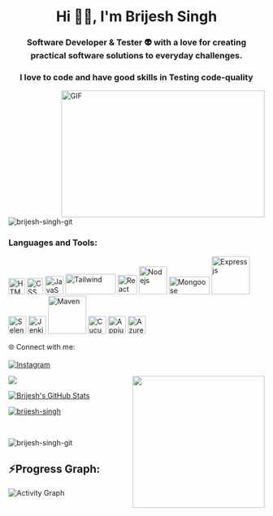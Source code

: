 <h1 align="center">Hi 👋🏻, I'm Brijesh Singh </h1>
<h3 align="center">Software Developer & Tester 👽 with a love for creating practical software solutions to everyday challenges.</h3>
<h3 align="center">I love to code and have good skills in Testing code-quality </h3>

<img align="right" height="250" width="400" alt="GIF" src="https://miro.medium.com/max/1360/1*IRGHmiGsa16stedQvIaZfw.gif" />
<p align="left"> <img src="https://komarev.com/ghpvc/?username=brijesh-singh-git&label=Profile%20views&color=0e75b6&style=flat" alt="brijesh-singh-git" /> </p>

<!-- <h3 align="left">Connect with me:</h3>
<p align="left">
<a href="www.linkedin.com/in/brijesh-singh-atinfosys/" target="blank"><img align="center" src= "https://cdn.svgporn.com/logos/linkedin.svg" alt="https://www.linkedin.com/in/brijesh-singh-atinfosys/" height="30" width="40" /></a>
</p> -->

<h3 align="left">Languages and Tools:</h3>
<p >
    <img src="https://cdn.svgporn.com/logos/html-5.svg" title="HTML" width="32" /> <img src="https://cdn.svgporn.com/logos/css-3.svg" title="CSS" width="32" />  
    <img src="https://cdn.svgporn.com/logos/javascript.svg" title="JavaScript" width="36" /> <img src="https://cdn.svgporn.com/logos/tailwindcss.svg" title="Tailwind" width="99" height="40"> <img src="https://cdn.svgporn.com/logos/react.svg" title="React" width="38" />
    <img src="https://cdn.svgporn.com/logos/nodejs.svg" title="Nodejs" width="55" /> <img src="https://cdn.svgporn.com/logos/mongodb.svg" title="Mongoose" width="80" height="35" />
    <img src="https://cdn.svgporn.com/logos/express.svg" title="Expressjs" width="75" /> <img src="https://cdn.svgporn.com/logos/selenium.svg" title="Selenium" width="35" /> <img src="https://cdn.svgporn.com/logos/jenkins.svg" title="Jenkins" width="35" /> <img src="https://cdn.svgporn.com/logos/maven.svg" title="Maven" width="75" /> <img src="https://cdn.svgporn.com/logos/cucumber.svg" title="Cucumber" width="35" /> <img src="https://cdn.svgporn.com/logos/appium.svg" title="Appium" width="35" /> <img src="https://www.vectorlogo.zone/logos/microsoft_azure/microsoft_azure-icon.svg" title="Azure" width="35" />
</p>


🌐 Connect with me:<br><br>
[![Instagram](https://img.shields.io/badge/Instagram-%23E4405F.svg?logo=Instagram&logoColor=white)](https://www.instagram.com/singh._.brijesh/?igshid=ZDdkNTZiNTM%3D) 
 

<img align='right' src="https://media.giphy.com/media/M9gbBd9nbDrOTu1Mqx/giphy.gif" width="260">


![](https://github-readme-stats.vercel.app/api/top-langs/?username=brijesh-singh-git&theme=light&hide_border=false&include_all_commits=true&count_private=true&layout=compact)



[![Brijesh's GitHub Stats](https://github-readme-stats.vercel.app/api?username=brijesh-singh-git&show_icons=true)](https://github.com/brijesh-singh-git)

<p align="left"> <a href="https://github.com/ryo-ma/github-profile-trophy"><img src="https://github-profile-trophy.vercel.app/?username=brijesh-singh-git" alt="brijesh-singh" /></a> </p> 
<br>
<!-- <p>&nbsp;<img align="center" src="https://github-readme-stats.vercel.app/api?username=brijesh-singh-git&show_icons=true&locale=en" alt="brijesh-singh-git" /></p> -->


<p><img align="center" src="https://github-readme-streak-stats.herokuapp.com/?user=brijesh-singh-git&" alt="brijesh-singh-git" /></p> 

<h2 align="left">⚡Progress Graph:</h2>
  <a><img alt="Activity Graph" src="https://github-readme-activity-graph.cyclic.app/graph?username=brijesh-singh-git&theme=react-light&hide_border=true" /></a>


<br/>



